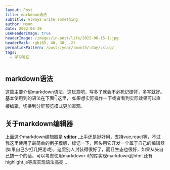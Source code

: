 ```yaml
---
layout: Post
title: markdown语法
subtitle: Always write something
author: Moon
date: 2022-06-19
useHeaderImage: true
headerImage: /images/in-post/life/2022-06-15-1.jpg
headerMask: rgb(65, 48, 30, .2)
permalinkPattern: /post/:year/:month/:day/:slug/
tags:
  - 学习笔记
---
```


## markdown语法

这篇主要介绍markdown语法，这玩意吧，写多了就会不必死记硬背，多写就好。基本使用到的语法在下面👇这里，
如果想实际操作一下或者看到实际效果可以直接编辑，切换到分屏预览模式更加直观。
<vditor-demo></vditor-demo>

## 关于markdown编辑器

上面这个markdown编辑器是 **[vditor](https://ld246.com/article/1549638745630#---%E4%BD%BF%E7%94%A8%E6%96%87%E6%A1%A3)** ,上手还是挺好用，支持vue,react等，不过我这里使用了最简单的例子模版，标记一下，回头用它开发一个属于自己的编辑器(如果自己少打几把游戏)，这里别人封装得很好了，而且生态也很好，如果从头自己搞一个的话，可以考虑使用markdown-it的库实现markdown到html,还有highlight.js等库实现语法高亮...

<!-- ### 关于使用
一加一等于： {{ 1 + 1 }}
<span v-for="i in 3"> span: {{ i }} </span>
这是默认主题内置的 `<Badge />` 组件 <Badge text="演示" /> -->




